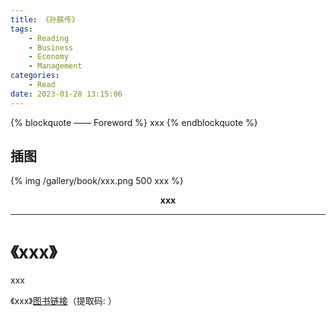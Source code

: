 ```yaml
---
title: 《孙膑传》
tags:
	- Reading
	- Business
	- Economy
	- Management
categories:
	- Read
date: 2023-01-28 13:15:06
---
```


{% blockquote —— Foreword %}
xxx
{% endblockquote %}

<!-- more -->

## 插图
{% img /gallery/book/xxx.png 500 xxx %}
<p align="center"><b>xxx</b></p>

-----

# 《xxx》

xxx

《xxx》[图书链接](https://pan.baidu.com/s/)（提取码: ）